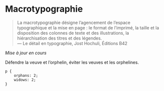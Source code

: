 # Macrotypographie

> La macrotypographie désigne l’agencement de l’espace typographique et la mise en page : le format de l’imprimé, la taille et la disposition des colonnes de texte et des illustrations, la hiérarchisation des titres et des légendes.  
    — Le détail en typographie, Jost Hochuli, Éditions B42

*Mise à jour en cours*


Défendre la veuve et l’orphelin, éviter les veuves et les orphelines.
```
p {
    orphans: 2;
    widows: 2;
}
```
